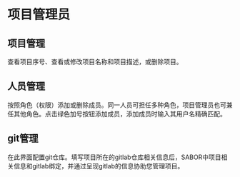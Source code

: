 # 项目管理员

## 项目管理

查看项目序号、查看或修改项目名称和项目描述，或删除项目。

## 人员管理

按照角色（权限）添加或删除成员。同一人员可担任多种角色，项目管理员也可兼任其他角色。点击绿色加号按钮添加成员，添加成员时输入其用户名精确匹配。

## git管理

在此界面配置git仓库。填写项目所在的gitlab仓库相关信息后，SABOR中项目相关信息和gitlab绑定，并通过呈现gitlab的信息协助您管理项目。

